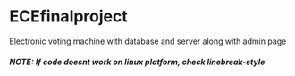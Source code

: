# ECEfinalproject
Electronic voting machine with database and server along with admin page


##### NOTE: If code doesnt work on linux platform, check linebreak-style